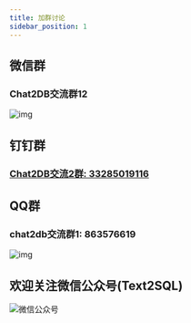 ```yaml
---
title: 加群讨论
sidebar_position: 1
---
```

## 微信群
### Chat2DB交流群12
![img](https://alidocs.oss-cn-zhangjiakou.aliyuncs.com/res/WgZOZxxpB0gPnLX8/img/6b521064-5bdb-4c24-8c4f-164dafde394b.png?x-oss-process=image/resize,w_300,m_lfit,limit_1)
## 钉钉群
### [Chat2DB交流2群: 33285019116](https://qr.dingtalk.com/action/joingroup?code=v1,k1,c1Z99xDAWW0LoajvMwohGzcK7s7onp/spRpH4TAjihQ=&_dt_no_comment=1&origin=11)
## QQ群
### chat2db交流群1: 863576619
![img](https://alidocs.oss-cn-zhangjiakou.aliyuncs.com/res/WgZOZxxpB0gPnLX8/img/a3ee1084-eab9-439a-a625-0aca79cfd00b.jpeg?x-oss-process=image/resize,w_300,m_lfit,limit_1)
## 欢迎关注微信公众号(Text2SQL)
![微信公众号](https://oss-chat2db.alibaba.com/static/wechat.webp?x-oss-process=image/resize,w_300)
